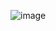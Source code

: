 ![image](https://github.com/DarkkBlu/ME405_14_LAB0/assets/132640536/34091281-71e9-4a9f-a9a3-7458cf8803c1)
